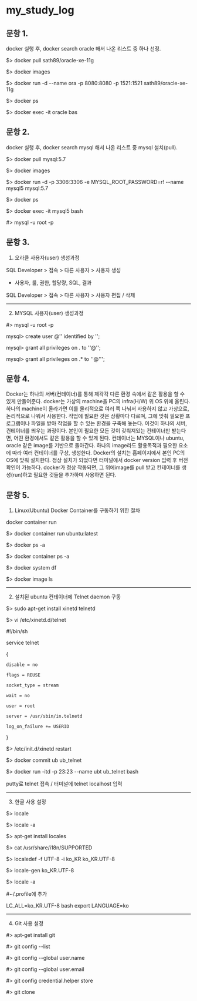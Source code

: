 # my_study_log


문항 1.
-----------

docker  실행 후, docker search oracle 해서 나온 리스트 중 하나 선정.

$> docker pull sath89/oracle-xe-11g

$> docker images

$> docker run -d --name ora -p 8080:8080 -p 1521:1521 sath89/oracle-xe-11g

$> docker ps

$> docker exec -it oracle bas



문항 2.
-----------


docker  실행 후, docker search mysql  해서 나온 리스트 중 mysql 설치(pull).

$> docker pull mysql:5.7

$> docker images

$> docker run -d -p 3306:3306 -e MYSQL_ROOT_PASSWORD=r! --name mysql5 mysql:5.7

$> docker ps

$> docker exec -it mysql5 bash

 #> mysql -u root -p


문항 3.
------------


1) 오라클 사용자(user) 생성과정


SQL Developer > 접속 > 다른 사용자 > 사용자 생성
 - 사용자, 룰, 권한, 할당량, SQL, 결과
 
SQL Developer > 접속 > 다른 사용자 > 사용자 편집 / 삭제

-------------

2) MYSQL 사용자(user) 생성과정


 #> mysql -u root -p
 
mysql> create user <user-name>@'<host>' identified by '<password>';
 
mysql> grant all privileges on *.* to '<user-name>'@'<host>';
 
mysql> grant all privileges on <DB>.* to '<user-name>'@'<host>'';  


문항 4.
------

Docker는 하나의 서버(컨테이너)를 통해 제각각 다른 환경 속에서 같은 활용을 할 수 있게 만들어준다.
docker는 가상의 machine을 PC의 infra(H/W) 위 OS 위에 올린다. 하나의 machine이 올라가면 이를 물리적으로 여러 쪽 나눠서 사용하지 않고 가상으로, 논리적으로 나워서 사용한다. 작업에 필요한 것은 상황마다 다르며, 그에 맞춰 필요한 프로그램이나 파일을 받아 작업을 할 수 있는 환경을 구축해 놓는다. 이것이 하나의 서버, 컨테이너를 띄우는 과정이다. 본인이 필요한 모든 것이 갖춰져있는 컨테이너만 받는다면, 어떤 환경에서도 같은 활용을 할 수 있게 된다. 
컨테이너는 MYSQL이나 ubuntu, oracle 같은 image를 기반으로 돌아간다. 하나의 image라도 활용목적과 필요한 요소에 따라 여러 컨테이너를 구상, 생성한다.
Docker의 설치는 홈페이지에서 본인 PC의 OS에 맞춰 설치한다. 정상 설치가 되었다면 터미널에서 docker version 입력 후 버전 확인이 가능하다. docker가 정상 작동되면, 그 위에image를 pull 받고 컨테이너를 생성(run)하고 필요한 것들을 추가하며 사용하면 된다.


문항 5.
------

1. Linux(Ubuntu) Docker Container를 구동하기 위한 절차

docker container run <docker-image-name> <command>
 
$> docker container run ubuntu:latest
 
$> docker ps -a

$> docker container ps -a

$> docker system df

$> docker image ls


--------------------

2. 설치된 ubuntu 컨테이너에 Telnet daemon 구동

$> sudo apt-get install xinetd telnetd

$> vi /etc/xinetd.d/telnet

 #!/bin/sh
 
service telnet

{

    disable = no
    
    flags = REUSE
    
    socket_type = stream
    
    wait = no
    
    user = root
    
    server = /usr/sbin/in.telnetd
    
    log_on_failure += USERID
}

$> /etc/init.d/xinetd restart

$> docker commit ub ub_telnet

$> docker run -itd -p 23:23 --name ubt ub_telnet bash

putty로 telnet 접속 / 터미널에 telnet localhost 입력

----------


3. 한글 사용 설정

$> locale     

$> locale -a  

$> apt-get install locales

$> cat /usr/share/i18n/SUPPORTED

$> localedef -f UTF-8 -i ko_KR ko_KR.UTF-8

$> locale-gen ko_KR.UTF-8

$> locale -a

#~/.profile에 추가
 
LC_ALL=ko_KR.UTF-8 bash
export LANGUAGE=ko

----------------


4. Git 사용 설정 

#> apt-get install git

#> git config --list

#> git config --global user.name <github-username>

#> git config --global user.email <email>

#> git config credential.helper store

#> git clone <github-url>

